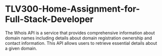 # TLV300-Home-Assignment-for-Full-Stack-Developer
The Whois API is a service that provides comprehensive information about domain names including details about domain registration ownership and contact information. This API allows users to retrieve essential details about a given domain.
